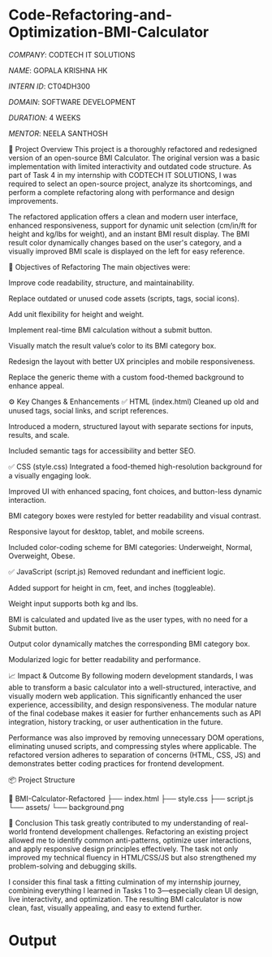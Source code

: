 # Code-Refactoring-and-Optimization-BMI-Calculator


*COMPANY*: CODTECH IT SOLUTIONS

*NAME*: GOPALA KRISHNA HK

*INTERN ID*: CT04DH300

*DOMAIN*: SOFTWARE DEVELOPMENT

*DURATION*: 4 WEEKS

*MENTOR*: NEELA SANTHOSH

📌 Project Overview
This project is a thoroughly refactored and redesigned version of an open-source BMI Calculator. The original version was a basic implementation with limited interactivity and outdated code structure. As part of Task 4 in my internship with CODTECH IT SOLUTIONS, I was required to select an open-source project, analyze its shortcomings, and perform a complete refactoring along with performance and design improvements.

The refactored application offers a clean and modern user interface, enhanced responsiveness, support for dynamic unit selection (cm/in/ft for height and kg/lbs for weight), and an instant BMI result display. The BMI result color dynamically changes based on the user's category, and a visually improved BMI scale is displayed on the left for easy reference.

🎯 Objectives of Refactoring
The main objectives were:

Improve code readability, structure, and maintainability.

Replace outdated or unused code assets (scripts, tags, social icons).

Add unit flexibility for height and weight.

Implement real-time BMI calculation without a submit button.

Visually match the result value’s color to its BMI category box.

Redesign the layout with better UX principles and mobile responsiveness.

Replace the generic theme with a custom food-themed background to enhance appeal.

⚙️ Key Changes & Enhancements
✅ HTML (index.html)
Cleaned up old and unused tags, social links, and script references.

Introduced a modern, structured layout with separate sections for inputs, results, and scale.

Included semantic tags for accessibility and better SEO.

✅ CSS (style.css)
Integrated a food-themed high-resolution background for a visually engaging look.

Improved UI with enhanced spacing, font choices, and button-less dynamic interaction.

BMI category boxes were restyled for better readability and visual contrast.

Responsive layout for desktop, tablet, and mobile screens.

Included color-coding scheme for BMI categories: Underweight, Normal, Overweight, Obese.

✅ JavaScript (script.js)
Removed redundant and inefficient logic.

Added support for height in cm, feet, and inches (toggleable).

Weight input supports both kg and lbs.

BMI is calculated and updated live as the user types, with no need for a Submit button.

Output color dynamically matches the corresponding BMI category box.

Modularized logic for better readability and performance.

📈 Impact & Outcome
By following modern development standards, I was able to transform a basic calculator into a well-structured, interactive, and visually modern web application. This significantly enhanced the user experience, accessibility, and design responsiveness. The modular nature of the final codebase makes it easier for further enhancements such as API integration, history tracking, or user authentication in the future.

Performance was also improved by removing unnecessary DOM operations, eliminating unused scripts, and compressing styles where applicable. The refactored version adheres to separation of concerns (HTML, CSS, JS) and demonstrates better coding practices for frontend development.

📦 Project Structure

📁 BMI-Calculator-Refactored
├── index.html
├── style.css
├── script.js
└── assets/
    └── background.png

    
📝 Conclusion
This task greatly contributed to my understanding of real-world frontend development challenges. Refactoring an existing project allowed me to identify common anti-patterns, optimize user interactions, and apply responsive design principles effectively. The task not only improved my technical fluency in HTML/CSS/JS but also strengthened my problem-solving and debugging skills.

I consider this final task a fitting culmination of my internship journey, combining everything I learned in Tasks 1 to 3—especially clean UI design, live interactivity, and optimization. The resulting BMI calculator is now clean, fast, visually appealing, and easy to extend further.

# Output


